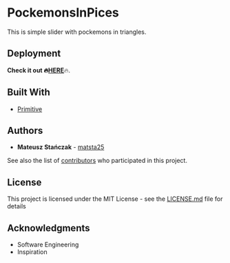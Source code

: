 # PockemonsInPices

This is simple slider with pockemons in triangles.

## Deployment

<b>Check it out :fire:<a href="https://matsta25.github.io/pockemonsInPices/">HERE</a></b>:fire:.

## Built With

* [Primitive](https://github.com/fogleman/primitive) 

## Authors

* **Mateusz Stańczak** - [matsta25](https://github.com/matsta25)

See also the list of [contributors](https://github.com/matsta25/em-chat/graphs/contributors) who participated in this project.

## License

This project is licensed under the MIT License - see the [LICENSE.md](https://github.com/matsta25/pockemonsInPices/blob/master/LICENSE) file for details

## Acknowledgments

* Software Engineering 
* Inspiration
